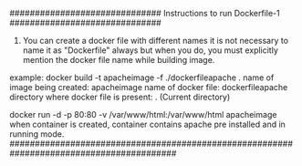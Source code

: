 ##############################
Instructions to run Dockerfile-1
##############################
1. You can create a docker file with different names it is not necessary to name it as "Dockerfile" always but when you do, you must explicitly mention the docker file name while building image.

example: docker build -t apacheimage -f ./dockerfileapache .
         name of image being created: apacheimage
         name of docker file: dockerfileapache
         directory where docker file is present: . (Current directory)
  
  docker run -d -p 80:80 -v /var/www/html:/var/www/html apacheimage
  when container is created, container contains apache pre installed and in running mode. 
  #########################################################################################
  
